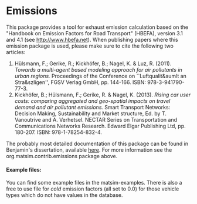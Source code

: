 
# Emissions

This package provides a tool for exhaust emission calculation based on the "Handbook on Emission Factors for Road Transport" (HBEFA), version 3.1 and 4.1 (see <http://www.hbefa.net>). 
When publishing papers where this emission package is used, please make sure to cite the following two articles: 
 1.  H&uuml;lsmann, F.; Gerike, R.; Kickh&ouml;fer, B.; Nagel, K. & Luz, R. (2011). *Towards a multi-agent based modeling approach for air pollutants in urban regions.* Proceedings of the Conference on ``Luftqualit&aumlt an Stra&szligen'', FGSV Verlag GmbH, pp. 144-166. ISBN: 978-3-941790-77-3. 
 2.  Kickh&ouml;fer, B.; H&uuml;lsmann, F.; Gerike, R. & Nagel, K. (2013). *Rising car user costs: comparing aggregated and geo-spatial impacts on travel demand and air pollutant emissions.* Smart Transport Networks: Decision Making, Sustainability and Market structure, Ed. by T. Vanoutrive and A. Verhetsel. NECTAR Series on Transportation and Communications Networks Research. Edward Elgar Publishing Ltd, pp. 180-207. ISBN: 978-1-78254-832-4. 
   
   
The probably most detailed documentation of this package can be found in Benjamin's dissertation, available [here](http://www.nbn-resolving.org/urn:nbn:de:kobv:83-opus4-53489).
For more information see the org.matsim.contrib.emissions package above. 

#### Example files:
You can find some example files in the matsim-examples.
There is also a free to use file for _cold_ emission factors (all set to 0.0) for those vehicle types which do not have values in the database. 


  
